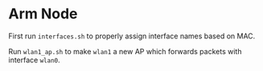# Arm Node

First run `interfaces.sh` to properly assign interface names based on MAC.

Run `wlan1_ap.sh` to make `wlan1` a new AP which forwards packets with interface `wlan0`.


